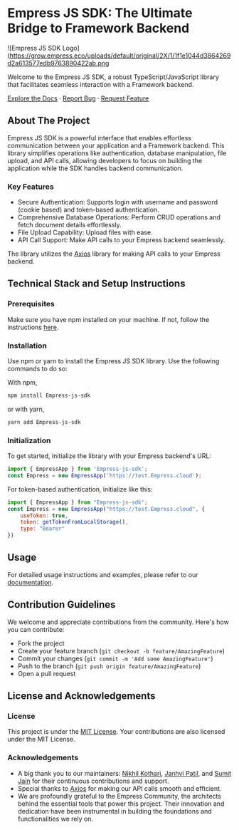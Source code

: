 # Empress JS SDK: The Ultimate Bridge to Framework Backend
![Empress JS SDK Logo](https://grow.empress.eco/uploads/default/original/2X/1/1f1e1044d3864269d2a613577edb9763890422ab.png

Welcome to the Empress JS SDK, a robust TypeScript/JavaScript library that facilitates seamless interaction with a Framework backend. 

[Explore the Docs](https://grow.empress.eco/)
·
[Report Bug](https://github.com/empress-eco/Empress_js_sdk/issues)
·
[Request Feature](https://github.com/empress-eco/Empress_js_sdk/issues)

## About The Project

Empress JS SDK is a powerful interface that enables effortless communication between your application and a Framework backend. This library simplifies operations like authentication, database manipulation, file upload, and API calls, allowing developers to focus on building the application while the SDK handles backend communication.

### Key Features
- Secure Authentication: Supports login with username and password (cookie based) and token-based authentication.
- Comprehensive Database Operations: Perform CRUD operations and fetch document details effortlessly.
- File Upload Capability: Upload files with ease.
- API Call Support: Make API calls to your Empress backend seamlessly.

The library utilizes the [Axios](https://axios-http.com) library for making API calls to your Empress backend. 

## Technical Stack and Setup Instructions

### Prerequisites
Make sure you have npm installed on your machine. If not, follow the instructions [here](https://nodejs.org/en/download/).

### Installation
Use npm or yarn to install the Empress JS SDK library. Use the following commands to do so:

With npm,
```bash
npm install Empress-js-sdk
```
or with yarn,
```bash
yarn add Empress-js-sdk
```
### Initialization
To get started, initialize the library with your Empress backend's URL:
```js
import { EmpressApp } from 'Empress-js-sdk';
const Empress = new EmpressApp('https://test.Empress.cloud');
```
For token-based authentication, initialize like this:
```js
import { EmpressApp } from "Empress-js-sdk";
const Empress = new EmpressApp("https://test.Empress.cloud", {
    useToken: true,
    token: getTokenFromLocalStorage(),
    type: "Bearer"
})
```

## Usage
For detailed usage instructions and examples, please refer to our [documentation](https://grow.empress.eco/).

## Contribution Guidelines
We welcome and appreciate contributions from the community. Here's how you can contribute:
- Fork the project
- Create your feature branch (`git checkout -b feature/AmazingFeature`)
- Commit your changes (`git commit -m 'Add some AmazingFeature'`)
- Push to the branch (`git push origin feature/AmazingFeature`)
- Open a pull request

## License and Acknowledgements

### License
This project is under the [MIT License](https://github.com/empress-eco/Empress_js_sdk/blob/main/LICENSE). Your contributions are also licensed under the MIT License.

### Acknowledgements
- A big thank you to our maintainers: [Nikhil Kothari](https://github.com/nikkothari22), [Janhvi Patil](https://github.com/janhvipatil), and [Sumit Jain](https://github.com/sumitjain236) for their continuous contributions and support.
- Special thanks to [Axios](https://axios-http.com/) for making our API calls smooth and efficient.
- We are profoundly grateful to the Empress Community, the architects behind the essential tools that power this project. Their innovation and dedication have been instrumental in building the foundations and functionalities we rely on.